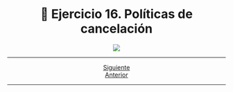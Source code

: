 <h1 align="center"> 📝 Ejercicio 16. Políticas de cancelación </h1>

<div align="center">
  <img src="https://media.giphy.com/media/5ZTycLGtyk2fsIwD1R/giphy.gif"/>
 </div>

---

<div align="center">

[Siguiente](/Documentos/Ejercicio17.md)<br>
[Anterior](/Documentos/Ejercicio15.md)
 </div>

---